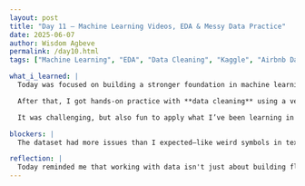 ```yaml
---
layout: post
title: "Day 11 – Machine Learning Videos, EDA & Messy Data Practice"
date: 2025-06-07
author: Wisdom Agbeve
permalink: /day10.html
tags: ["Machine Learning", "EDA", "Data Cleaning", "Kaggle", "Airbnb Dataset"]

what_i_learned: |
  Today was focused on building a stronger foundation in machine learning. I watched several videos that explained different types of machine learning models and how they’re used in real-world scenarios. One key takeaway was the importance of **Exploratory Data Analysis (EDA)**—not just for understanding the data, but for uncovering patterns, spotting anomalies, and deciding which models might work best.

  After that, I got hands-on practice with **data cleaning** using a very messy **Airbnb dataset from Kaggle**. The dataset had missing values, inconsistent formats, duplicate entries, and strange outliers. I spent time cleaning it up, dropping or fixing bad data, and getting it into shape for analysis.

  It was challenging, but also fun to apply what I’ve been learning in a real dataset. It helped me understand how much work goes into preparing data before you can even think about building a model.

blockers: |
  The dataset had more issues than I expected—like weird symbols in text columns and inconsistent data types. At one point, I accidentally deleted too many rows while trying to remove null values, but I caught it early and fixed it. It reminded me how important it is to check your steps before moving on.

reflection: |
  Today reminded me that working with data isn't just about building flashy models—it’s about understanding and preparing the data first. Learning about EDA and practicing data cleaning helped me appreciate the "behind-the-scenes" work that makes good machine learning possible. I'm starting to feel more confident with tools like Pandas, and I'm excited to keep improving my skills.
---
```

